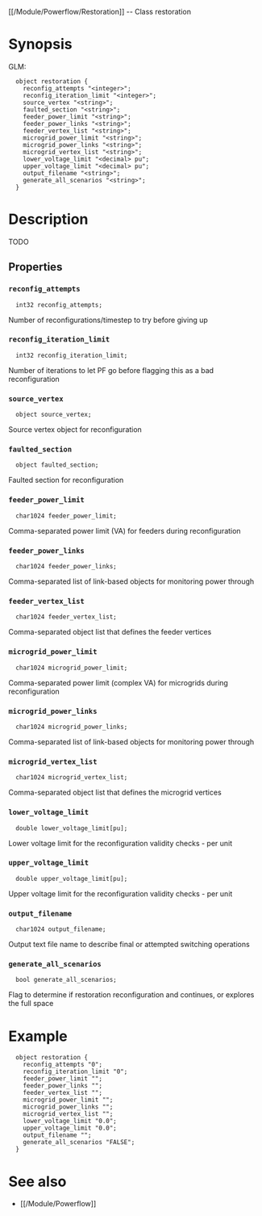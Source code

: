 [[/Module/Powerflow/Restoration]] -- Class restoration

# Synopsis

GLM:

~~~
  object restoration {
    reconfig_attempts "<integer>";
    reconfig_iteration_limit "<integer>";
    source_vertex "<string>";
    faulted_section "<string>";
    feeder_power_limit "<string>";
    feeder_power_links "<string>";
    feeder_vertex_list "<string>";
    microgrid_power_limit "<string>";
    microgrid_power_links "<string>";
    microgrid_vertex_list "<string>";
    lower_voltage_limit "<decimal> pu";
    upper_voltage_limit "<decimal> pu";
    output_filename "<string>";
    generate_all_scenarios "<string>";
  }
~~~

# Description

TODO

## Properties

### `reconfig_attempts`
~~~
  int32 reconfig_attempts;
~~~

Number of reconfigurations/timestep to try before giving up

### `reconfig_iteration_limit`
~~~
  int32 reconfig_iteration_limit;
~~~

Number of iterations to let PF go before flagging this as a bad reconfiguration

### `source_vertex`
~~~
  object source_vertex;
~~~

Source vertex object for reconfiguration

### `faulted_section`
~~~
  object faulted_section;
~~~

Faulted section for reconfiguration

### `feeder_power_limit`
~~~
  char1024 feeder_power_limit;
~~~

Comma-separated power limit (VA) for feeders during reconfiguration

### `feeder_power_links`
~~~
  char1024 feeder_power_links;
~~~

Comma-separated list of link-based objects for monitoring power through

### `feeder_vertex_list`
~~~
  char1024 feeder_vertex_list;
~~~

Comma-separated object list that defines the feeder vertices

### `microgrid_power_limit`
~~~
  char1024 microgrid_power_limit;
~~~

Comma-separated power limit (complex VA) for microgrids during reconfiguration

### `microgrid_power_links`
~~~
  char1024 microgrid_power_links;
~~~

Comma-separated list of link-based objects for monitoring power through

### `microgrid_vertex_list`
~~~
  char1024 microgrid_vertex_list;
~~~

Comma-separated object list that defines the microgrid vertices

### `lower_voltage_limit`
~~~
  double lower_voltage_limit[pu];
~~~

Lower voltage limit for the reconfiguration validity checks - per unit

### `upper_voltage_limit`
~~~
  double upper_voltage_limit[pu];
~~~

Upper voltage limit for the reconfiguration validity checks - per unit

### `output_filename`
~~~
  char1024 output_filename;
~~~

Output text file name to describe final or attempted switching operations

### `generate_all_scenarios`
~~~
  bool generate_all_scenarios;
~~~

Flag to determine if restoration reconfiguration and continues, or explores the full space

# Example

~~~
  object restoration {
    reconfig_attempts "0";
    reconfig_iteration_limit "0";
    feeder_power_limit "";
    feeder_power_links "";
    feeder_vertex_list "";
    microgrid_power_limit "";
    microgrid_power_links "";
    microgrid_vertex_list "";
    lower_voltage_limit "0.0";
    upper_voltage_limit "0.0";
    output_filename "";
    generate_all_scenarios "FALSE";
  }
~~~

# See also
* [[/Module/Powerflow]]

